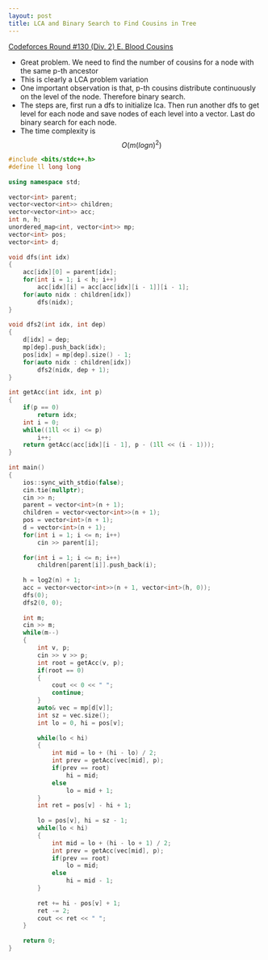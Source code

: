 ```yaml
---
layout: post
title: LCA and Binary Search to Find Cousins in Tree
---
```


[Codeforces Round #130 (Div. 2) E. Blood Cousins](http://codeforces.com/problemset/problem/208/E)


- Great problem. We need to find the number of cousins for a node with the same p-th ancestor
- This is clearly a LCA problem variation
- One important observation is that, p-th cousins distribute continuously on the level of the node. Therefore binary search.
- The steps are, first run a dfs to initialize lca. Then run another dfs to get level for each node and save nodes of each level into a vector. Last do binary search for each node.
- The time complexity is $$ O(m(logn)^2)  $$

```c++
#include <bits/stdc++.h>
#define ll long long
 
using namespace std;
 
vector<int> parent;
vector<vector<int>> children;
vector<vector<int>> acc;
int n, h;
unordered_map<int, vector<int>> mp;
vector<int> pos;
vector<int> d;
 
void dfs(int idx)
{
    acc[idx][0] = parent[idx];
    for(int i = 1; i < h; i++)
        acc[idx][i] = acc[acc[idx][i - 1]][i - 1];
    for(auto nidx : children[idx])
        dfs(nidx);
}
 
void dfs2(int idx, int dep)
{
    d[idx] = dep;
    mp[dep].push_back(idx);
    pos[idx] = mp[dep].size() - 1;
    for(auto nidx : children[idx])
        dfs2(nidx, dep + 1);
}
 
int getAcc(int idx, int p)
{
    if(p == 0)
        return idx;
    int i = 0;
    while((1ll << i) <= p)
        i++;
    return getAcc(acc[idx][i - 1], p - (1ll << (i - 1)));
}
 
int main()
{
    ios::sync_with_stdio(false);
    cin.tie(nullptr);
    cin >> n;
    parent = vector<int>(n + 1);
    children = vector<vector<int>>(n + 1);
    pos = vector<int>(n + 1);
    d = vector<int>(n + 1);
    for(int i = 1; i <= n; i++)
        cin >> parent[i];
 
    for(int i = 1; i <= n; i++)
        children[parent[i]].push_back(i);
 
    h = log2(n) + 1;
    acc = vector<vector<int>>(n + 1, vector<int>(h, 0));
    dfs(0);
    dfs2(0, 0);
 
    int m;
    cin >> m;
    while(m--)
    {
        int v, p;
        cin >> v >> p;
        int root = getAcc(v, p);
        if(root == 0)
        {
            cout << 0 << " ";
            continue;
        }
        auto& vec = mp[d[v]];
        int sz = vec.size();
        int lo = 0, hi = pos[v];
 
        while(lo < hi)
        {
            int mid = lo + (hi - lo) / 2;
            int prev = getAcc(vec[mid], p);
            if(prev == root)
                hi = mid;
            else
                lo = mid + 1;
        }
        int ret = pos[v] - hi + 1;
 
        lo = pos[v], hi = sz - 1;
        while(lo < hi)
        {
            int mid = lo + (hi - lo + 1) / 2;
            int prev = getAcc(vec[mid], p);
            if(prev == root)
                lo = mid;
            else
                hi = mid - 1;
        }
 
        ret += hi - pos[v] + 1;
        ret -= 2;
        cout << ret << " ";
    }
 
    return 0;
}
```
